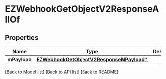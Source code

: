 # EZWebhookGetObjectV2ResponseAllOf

## Properties
Name | Type | Description | Notes
------------ | ------------- | ------------- | -------------
**mPayload** | [**EZWebhookGetObjectV2ResponseMPayload***](EZWebhookGetObjectV2ResponseMPayload.md) |  | 

[[Back to Model list]](../README.md#documentation-for-models) [[Back to API list]](../README.md#documentation-for-api-endpoints) [[Back to README]](../README.md)



